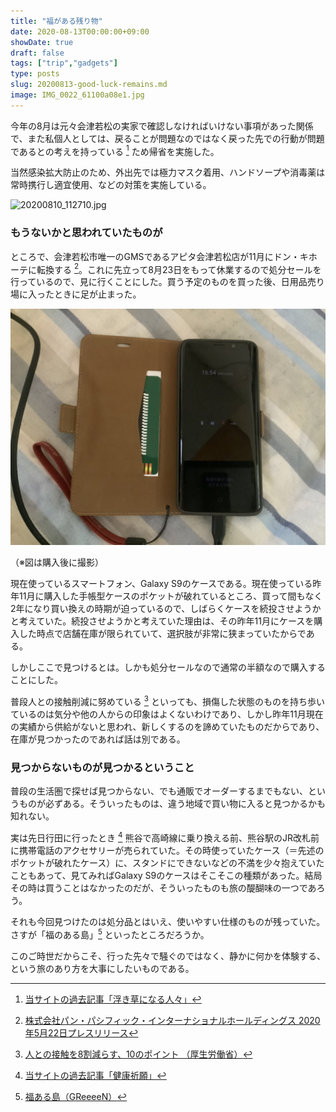 ```yaml
---
title: "福がある残り物"
date: 2020-08-13T00:00:00+09:00
showDate: true
draft: false
tags: ["trip","gadgets"]
type: posts
slug: 20200813-good-luck-remains.md
image: IMG_0022_61100a08e1.jpg
---
```

今年の8月は元々会津若松の実家で確認しなければいけない事項があった関係で、また私個人としては、戻ることが問題なのではなく戻った先での行動が問題であるとの考えを持っている [^1] ため帰省を実施した。

当然感染拡大防止のため、外出先では極力マスク着用、ハンドソープや消毒薬は常時携行し適宜使用、などの対策を実施している。

![20200810_112710.jpg](https://kuropen-strapi-images.s3.ap-northeast-1.amazonaws.com/20200810_112710_be9fd0e6ab.jpg)

### もうないかと思われていたものが
ところで、会津若松市唯一のGMSであるアピタ会津若松店が11月にドン・キホーテに転換する [^2]。これに先立って8月23日をもって休業するので処分セールを行っているので、見に行くことにした。買う予定のものを買った後、日用品売り場に入ったときに足が止まった。

![Cover Image](./IMG_0022_61100a08e1.jpg)

（※図は購入後に撮影）

現在使っているスマートフォン、Galaxy S9のケースである。現在使っている昨年11月に購入した手帳型ケースのポケットが破れているところ、買って間もなく2年になり買い換えの時期が迫っているので、しばらくケースを続投させようかと考えていた。続投させようかと考えていた理由は、その昨年11月にケースを購入した時点で店舗在庫が限られていて、選択肢が非常に狭まっていたからである。

しかしここで見つけるとは。しかも処分セールなので通常の半額なので購入することにした。

普段人との接触削減に努めている [^3] といっても、損傷した状態のものを持ち歩いているのは気分や他の人からの印象はよくないわけであり、しかし昨年11月現在の実績から供給がないと思われ、新しくするのを諦めていたものだからであり、在庫が見つかったのであれば話は別である。

### 見つからないものが見つかるということ
普段の生活圏で探せば見つからない、でも通販でオーダーするまでもない、というものが必ずある。そういったものは、違う地域で買い物に入ると見つかるかも知れない。

実は先日行田に行ったとき [^4] 熊谷で高崎線に乗り換える前、熊谷駅のJR改札前に携帯電話のアクセサリーが売られていた。その時使っていたケース（＝先述のポケットが破れたケース）に、スタンドにできないなどの不満を少々抱えていたこともあって、見てみればGalaxy S9のケースはそこそこの種類があった。結局その時は買うことはなかったのだが、そういったものも旅の醍醐味の一つであろう。

それも今回見つけたのは処分品とはいえ、使いやすい仕様のものが残っていた。さすが「福のある島」[^5] といったところだろうか。

このご時世だからこそ、行った先々で騒ぐのではなく、静かに何かを体験する、という旅のあり方を大事にしたいものである。

[^1]: [当サイトの過去記事「浮き草になる人々」](https://penguinone.kuropen.org/blog/20200517_people_who_have_multiple_home)
[^2]: [株式会社パン・パシフィック・インターナショナルホールディングス 2020年5月22日プレスリリース](https://ppih.co.jp/news/pdf/news_200522_2.pdf)
[^3]: [人との接触を8割減らす、10のポイント （厚生労働省）](https://www.mhlw.go.jp/stf/seisakunitsuite/bunya/0000121431_00116.html)
[^4]: [当サイトの過去記事「健康祈願」](https://penguinone.kuropen.org/blog/200203-pray-for-health)
[^5]: [福ある島（GReeeeN）](https://www.youtube.com/watch?v=0C2rA8k66_o)
